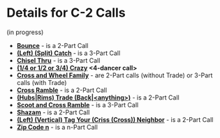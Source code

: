 
# Details for C-2 Calls
(in progress)

- **[Bounce](../c2/bounce.md)** - is a 2-Part Call
- **[(Left) (Split) Catch](../c2/catch.md) <number>** - is a 3-Part Call
- **[Chisel Thru](../c2/chisel_thru.md)** - is a 3-Part Call
- **[(1/4 or 1/2 or 3/4) Crazy](../c2/crazy_concept.md) \<4-dancer call>**
- **[Cross and Wheel Family](../c2/cross_and_wheel.md)** -
  are 2-Part calls (without Trade) or 3-Part calls (with Trade)
- **[Cross Ramble](../c2/cross_ramble.md)** - is a 2-Part Call
- **[(Hubs|Rims) Trade (Back|\<anything>)](../c2/rims_trade_anything.md)** - 
  is a 2-Part Call
- **[Scoot and Cross Ramble](../c2/cross_ramble.md)** - is a 3-Part Call
- **[Shazam](../c2/shazam.md)** - is a 2-Part Call
- **[(Left) (Vertical) Tag Your (Criss (Cross)) Neighbor](../c2/any_tagging_call_your_neighbor.md)** - is a 2-Part Call
- **[Zip Code n](../c2/zip_code.md)** - is a n-Part Call